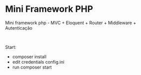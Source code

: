 <h1>Mini Framework PHP</h1>
<p>
Mini framework php - MVC + Eloquent + Router + Middleware + Autenticação
</p>
<br>
<p>
Start: 
</p>
<ul>
<li>
composer install <br>
</li>
<li>
edit credentials config.ini <br>
</li>
<li>
run composer start
</li>
</ul>
